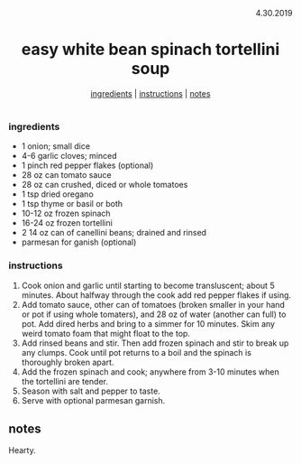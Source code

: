 <p align="right">4.30.2019</p>

<h1 align="center">easy white bean spinach tortellini soup</h1>

<div align="center">
  <a href="#ingredients">ingredients</a> | 
  <a href="#instructions">instructions</a> | 
  <a href="#notes">notes</a>
</div>
<br>

### ingredients
- 1 onion; small dice
- 4-6 garlic cloves; minced
- 1 pinch red pepper flakes (optional)
- 28 oz can tomato sauce
- 28 oz can crushed, diced or whole tomatoes
- 1 tsp dried oregano
- 1 tsp thyme or basil or both
- 10-12 oz frozen spinach 
- 16-24 oz frozen tortellini
- 2 14 oz can of canellini beans; drained and rinsed
- parmesan for ganish (optional)

### instructions
1. Cook onion and garlic until starting to become transluscent; about 5 minutes.  About halfway through the cook add red pepper 
flakes if using. 
2. Add tomato sauce, other can of tomatoes (broken smaller in your hand or pot if using whole tomaters), and 28 oz of 
water (another can full) to pot.  Add dired herbs and bring to a simmer for 10 minutes.  Skim any weird tomato foam that might 
float to the top. 
3. Add rinsed beans and stir.  Then add frozen spinach and stir to break up any clumps.  Cook until pot returns to a boil and the 
spinach is thoroughly broken apart. 
4. Add the frozen spinach and cook; anywhere from 3-10 minutes when the tortellini are tender.
5. Season with salt and pepper to taste.
6. Serve with optional parmesan garnish.

## notes
Hearty.
